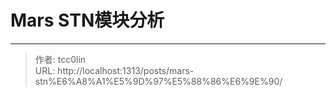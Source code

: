 # Mars STN模块分析




---

> 作者: tcc0lin  
> URL: http://localhost:1313/posts/mars-stn%E6%A8%A1%E5%9D%97%E5%88%86%E6%9E%90/  

